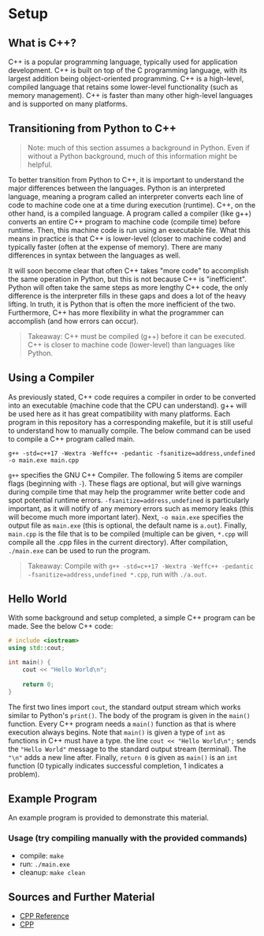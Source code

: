 # Setup

## What is C++?

C++ is a popular programming language, typically used for application development. C++ is built on top of the C programming language, with its largest addition being object-oriented programming. C++ is a high-level, compiled language that retains some lower-level functionality (such as memory management). C++ is faster than many other high-level languages and is supported on many platforms.

## Transitioning from Python to C++

> Note: much of this section assumes a background in Python. Even if without a Python background, much of this information might be helpful.

To better transition from Python to C++, it is important to understand the major differences between the languages. Python is an interpreted language, meaning a program called an interpreter converts each line of code to machine code one at a time during execution (runtime). C++, on the other hand, is a compiled language. A program called a compiler (like g++) converts an entire C++ program to machine code (compile time) before runtime. Then, this machine code is run using an executable file. What this means in practice is that C++ is lower-level (closer to machine code) and typically faster (often at the expense of memory). There are many differences in syntax between the languages as well.

It will soon become clear that often C++ takes "more code" to accomplish the same operation in Python, but this is not because C++ is "inefficient". Python will often take the same steps as more lengthy C++ code, the only difference is the interpreter fills in these gaps and does a lot of the heavy lifting. In truth, it is Python that is often the more inefficient of the two. Furthermore, C++ has more flexibility in what the programmer can accomplish (and how errors can occur).

> Takeaway: C++ must be compiled (g++) before it can be executed. C++ is closer to machine code (lower-level) than languages like Python.

## Using a Compiler

As previously stated, C++ code requires a compiler in order to be converted into an executable (machine code that the CPU can understand). g++ will be used here as it has great compatibility with many platforms. Each program in this repository has a corresponding makefile, but it is still useful to understand how to manually compile. The below command can be used to compile a C++ program called main.

```
g++ -std=c++17 -Wextra -Weffc++ -pedantic -fsanitize=address,undefined -o main.exe main.cpp
```

`g++` specifies the GNU C++ Compiler. The following 5 items are compiler flags (beginning with `-`). These flags are optional, but will give warnings during compile time that may help the programmer write better code and spot potential runtime errors. `-fsanitize=address,undefined` is particularly important, as it will notify of any memory errors such as memory leaks (this will become much more important later). Next, `-o main.exe` specifies the output file as `main.exe` (this is optional, the default name is `a.out`). Finally, `main.cpp` is the file that is to be compiled (multiple can be given, `*.cpp` will compile all the .cpp files in the current directory). After compilation, `./main.exe` can be used to run the program.

> Takeaway: Compile with `g++ -std=c++17 -Wextra -Weffc++ -pedantic -fsanitize=address,undefined *.cpp`, run with `./a.out`.

## Hello World

With some background and setup completed, a simple C++ program can be made. See the below C++ code:

```C++
# include <iostream>
using std::cout;

int main() {
    cout << "Hello World\n";
    
    return 0;
}
```

The first two lines import `cout`, the standard output stream which works similar to Python's `print()`. The body of the program is given in the `main()` function. Every C++ program needs a `main()` function as that is where execution always begins. Note that `main()` is given a type of `int` as functions in C++ must have a type. the line `cout << "Hello World\n";` sends the `"Hello World"` message to the standard output stream (terminal). The `"\n"` adds a new line after. Finally, `return 0` is given as `main()` is an `int` function (0 typically indicates successful completion, 1 indicates a problem).

## Example Program

An example program is provided to demonstrate this material.

### Usage (try compiling manually with the provided commands)
- compile: `make`
- run: `./main.exe`
- cleanup: `make clean`

## Sources and Further Material

- [CPP Reference](https://en.cppreference.com/)
- [CPP](https://www.cplusplus.com/doc/)
